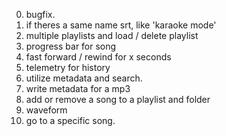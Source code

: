 0. bugfix.
1. if theres a same name srt, like 'karaoke mode'
2. multiple playlists and load / delete playlist
3. progress bar for song
4. fast forward / rewind for x seconds
5. telemetry for history
6. utilize metadata and search.
7. write metadata for a mp3
8. add or remove a song to a playlist and folder
9. waveform
10. go to a specific song.